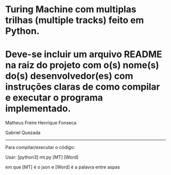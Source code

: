Turing Machine com multiplas trilhas (multiple tracks) feito em Python.
=============================================================================================
Deve-se	incluir	um arquivo README na raiz do projeto com o(s) nome(s) do(s)
desenvolvedor(es) com instruções claras de como	compilar e executar o programa implementado.
=============================================================================================

Matheus Freire Henrique Fonseca 


Gabriel Quezada 

--------------------------------------------------------------------------------------------

Para compilar/executar o código:

Usar: [python3] mt.py [MT] [Word] 

em que [MT] é o json e [Word] é a palavra entre aspas
